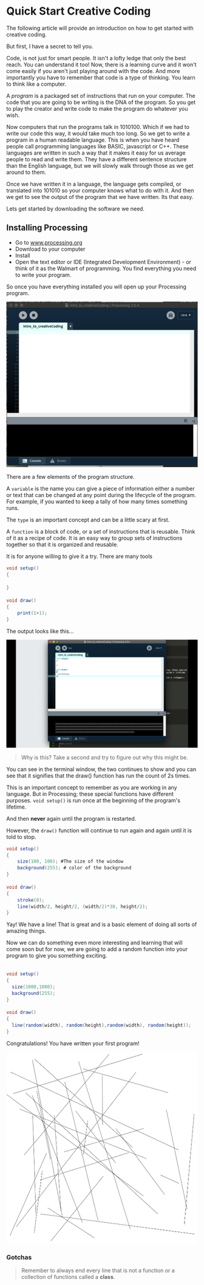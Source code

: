 # Quick Start Creative Coding 


The following article will provide an introduction on how to get started with creative coding. 

But first, I have a secret to tell you. 

Code, is not just for smart people. It isn't a lofty ledge that only the best reach.  You can understand it too! Now, there is a learning curve and it won't come easily if you aren't just playing around with the code. And more importantly you have to remember that code is a type of thinking. You learn to think like a computer. 

A *program* is a packaged set of instructions that run on your computer. The code that you are going to be writing is the DNA of the program. So you get to play the creator and write code to make the program do whatever you wish. 

Now computers that run the programs talk in 1010100. Which if we had to write our code this way, it would take much too long. So we get to write a program in a human readable language. This is when you have heard people call programming languages like BASIC, javascript or C++. These languages are written in such a way that it makes it easy for us average people to read and write them. They have a different sentence structure than the English language, but we will slowly walk through those as we get around to them. 


Once we have written it in a language, the language gets compiled, or translated into 101010 so your computer knows what to do with it. And then we get to see the output of the program that we have written. Its that easy. 

Lets get started by downloading the software we need. 

## Installing Processing 
* Go to www.processing.org
* Download to your computer 
* Install 
* Open the text editor or IDE (Integrated Development Environment) - or think of it as the Walmart of programming. You find everything you need to write your program. 

So once you have everything installed you will open up your Processing program. 

![](/media/ide.png)

There are a few elements of the program structure.

A `variable` is the name you can give a piece of information either a number or text that can be changed at any point during the lifecycle of the program. For example, if you wanted to keep a tally of how many times something runs. 

The `type` is an important concept and can be a little scary at first. 
 
A `function` is a block of code, or a set of instructions that is reusable. Think of it as a recipe of code. It is an easy way to group sets of instructions together so that it is organized and reusable. 


It is for anyone willing to give it a try. There are many tools 


``` java
void setup() 
{

}

void draw() 
{
	print(1+1); 
}
```
The output looks like this...

![Terminal Output](/media/creativecoding_1.gif)

> Why is this? Take a second and try to figure out why this might be.  

You can see in the terminal window, the two continues to show and you can see that it signifies that the draw() function has run the count of 2s times. 


This is an important concept to remember as you are working in any language. But in Processing; these special functions have different purposes.  `void setup()` is run once at the beginning of the program's lifetime. 

And then **never** again until the program is restarted. 

However, the `draw()` function will continue to run again and again until it is told to stop. 


``` java 
void setup() 
{
	size(100, 100); #The size of the window 
	background(255); # color of the background
}

void draw() 
{
	stroke(0); 
	line(width/2, height/2, (width/2)*30, height/2); 
}
```
Yay! We have a line! That is great and is a basic element of doing all sorts of amazing things. 

Now we can do something even more interesting and learning that will come soon but for now, we are going to add a random function into your program to give you something exciting. 

``` java

void setup() 
{
  size(1000,1000);
  background(255);
}

void draw() 
{
  line(random(width), random(height),random(width), random(height)); 
}
```

Congratulations! You have written your first program! 

![50 Random Lines](/media/random_lines_2.gif)


### Gotchas
> Remember to always end every line that is not a function or a collection of functions called a **class**.